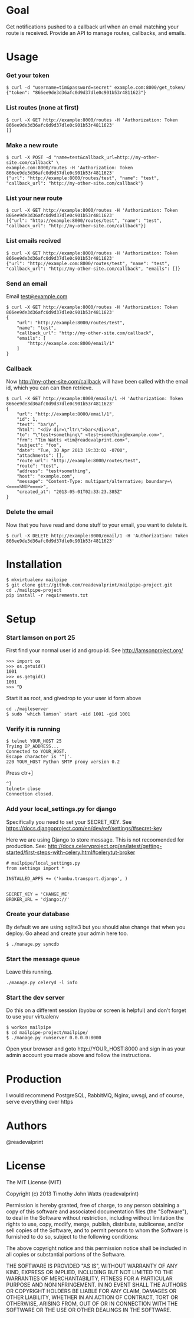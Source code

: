 # Goal
Get notifications pushed to a callback url when an email matching your route is received. Provide an API to manage routes, callbacks, and emails.

# Usage

### Get your token
```
$ curl -d "username=tim&password=secret" example.com:8000/get_token/
{"token": "866ee9de3d36afc0d9d37dle0c901b53r4811623"}
```
### List routes (none at first)
```
$ curl -X GET http://example:8000/routes -H 'Authorization: Token 866ee9de3d36afc0d9d37dle0c901b53r4811623'
[]
```

### Make a new route
```
$ curl -X POST -d "name=test&callback_url=http://my-other-site.com/callback" \
example.com:8000/routes -H 'Authorization: Token 866ee9de3d36afc0d9d37dle0c901b53r4811623'
{"url": "http://example:8000/routes/test", "name": "test", "callback_url": "http://my-other-site.com/callback"}
```
### List your new route
```
$ curl -X GET http://example:8000/routes -H 'Authorization: Token 866ee9de3d36afc0d9d37dle0c901b53r4811623'
[{"url": "http://example:8000/routes/test", "name": "test", "callback_url": "http://my-other-site.com/callback"}]
```
### List emails recived 
```
$ curl -X GET http://example:8000/routes -H 'Authorization: Token 866ee9de3d36afc0d9d37dle0c901b53r4811623'
{"url": "http://example.com:8000/routes/test", "name": "test", "callback_url": "http://my-other-site.com/callback", "emails": []}
```
### Send an email
Email test@example.com
```
$ curl -X GET http://example:8000/routes -H 'Authorization: Token 866ee9de3d36afc0d9d37dle0c901b53r4811623'
{
    "url": "http://example:8000/routes/test", 
    "name": "test", 
    "callback_url": "http://my-other-site.com/callback", 
    "emails": [
        "http://example.com:8000/email/1"
    ]
}
```
### Callback
Now http://my-other-site.com/callback will have been called with the email id, which you can can then retrieve.

```
$ curl -X GET http://example:8000/emails/1 -H 'Authorization: Token 866ee9de3d36afc0d9d37dle0c901b53r4811623'
{
    "url": "http://example:8000/email/1", 
    "id": 1, 
    "text": "bar\n", 
    "html": "<div dir=\"ltr\">bar</div>\n", 
    "to": "\"test+something\" <test+something@example.com>", 
    "frm": "Tim Watts <tim@readevalprint.com>", 
    "subject": "foo", 
    "date": "Tue, 30 Apr 2013 19:33:02 -0700", 
    "attachments": [], 
    "route_url": "http://example:8000/routes/test", 
    "route": "test", 
    "address": "test+something", 
    "host": "example.com", 
    "message": "Content-Type: multipart/alternative; boundary=\   <====SNIP====>", 
    "created_at": "2013-05-01T02:33:23.385Z"
}
```
### Delete the email
Now that you have read and done stuff to your email, you want to delete it.
```
$ curl -X DELETE http://example:8000/email/1 -H 'Authorization: Token 866ee9de3d36afc0d9d37dle0c901b53r4811623'
```


# Installation

```
$ mkvirtualenv mailpipe
$ git clone git://github.com/readevalprint/mailpipe-project.git
cd ./mailpipe-project
pip install -r requirements.txt
```

# Setup

### Start lamson on port 25
First find your normal user id and group id. See http://lamsonproject.org/
```
>>> import os
>>> os.getuid()
1001
>>> os.getgid()
1001
>>> ^D
```

Start it as root, and givedrop to your user id form above
```
cd ./maileserver
$ sudo `which lamson` start -uid 1001 -gid 1001 
```
### Verify it is running

```
$ telnet YOUR_HOST 25
Trying IP_ADDRESS...
Connected to YOUR_HOST.
Escape character is '^]'.
220 YOUR_HOST Python SMTP proxy version 0.2
```
Press ctr+]
```
^]
telnet> close
Connection closed.
```

### Add your local_settings.py for django 
Specifically you need to set your SECRET_KEY. 
See https://docs.djangoproject.com/en/dev/ref/settings/#secret-key

Here we are using Django to store message. This is not recoomended for production.
See: http://docs.celeryproject.org/en/latest/getting-started/first-steps-with-celery.html#celerytut-broker
```
# mailpipe/local_settings.py 
from settings import *

INSTALLED_APPS += ('kombu.transport.django', )


SECRET_KEY = 'CHANGE_ME'
BROKER_URL = 'django://'
```

### Create your database
By default we are using sqlite3 but you should alse change that when you deploy. Go ahead and create your admin here too.
```
$ ./manage.py syncdb
```

### Start the message queue
Leave this running.
```
./manage.py celeryd -l info
```

### Start the dev server
Do this on a different session (byobu or screen is helpful) and don't forget to use your virtualenv
```
$ workon mailpipe
$ cd mailpipe-project/mailpipe/
$ ./manage.py runserver 0.0.0.0:8000
```
Open your browser and goto http://YOUR_HOST:8000 and sign in as your admin account you made above and follow the instructions.

# Production
I would recommend PostgreSQL, RabbitMQ, Nginx, uwsgi, and of course, serve everything over https

# Authors
@readevalprint

# License
The MIT License (MIT)

Copyright (c) 2013 Timothy John Watts (readevalprint)

Permission is hereby granted, free of charge, to any person obtaining a copy
of this software and associated documentation files (the "Software"), to deal
in the Software without restriction, including without limitation the rights
to use, copy, modify, merge, publish, distribute, sublicense, and/or sell
copies of the Software, and to permit persons to whom the Software is
furnished to do so, subject to the following conditions:

The above copyright notice and this permission notice shall be included in
all copies or substantial portions of the Software.

THE SOFTWARE IS PROVIDED "AS IS", WITHOUT WARRANTY OF ANY KIND, EXPRESS OR
IMPLIED, INCLUDING BUT NOT LIMITED TO THE WARRANTIES OF MERCHANTABILITY,
FITNESS FOR A PARTICULAR PURPOSE AND NONINFRINGEMENT. IN NO EVENT SHALL THE
AUTHORS OR COPYRIGHT HOLDERS BE LIABLE FOR ANY CLAIM, DAMAGES OR OTHER
LIABILITY, WHETHER IN AN ACTION OF CONTRACT, TORT OR OTHERWISE, ARISING FROM,
OUT OF OR IN CONNECTION WITH THE SOFTWARE OR THE USE OR OTHER DEALINGS IN
THE SOFTWARE.

